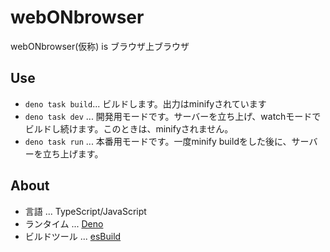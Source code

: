 # webONbrowser
webONbrowser(仮称) is ブラウザ上ブラウザ
## Use
- `deno task build`... ビルドします。出力はminifyされています
- `deno task dev`  ... 開発用モードです。サーバーを立ち上げ、watchモードでビルドし続けます。このときは、minifyされません。
- `deno task run`  ... 本番用モードです。一度minify buildをした後に、サーバーを立ち上げます。
## About
- 言語        ... TypeScript/JavaScript
- ランタイム   ... [Deno](https://deno.land)
- ビルドツール ... [esBuild](https://esbuild.github.io)
